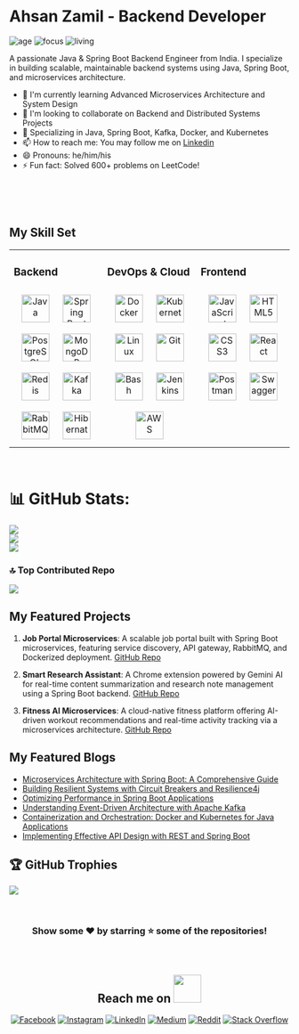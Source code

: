 # Ahsan Zamil - Backend Developer

![age](https://img.shields.io/badge/age-22-cyan)
![focus](https://img.shields.io/badge/focus-Backend(Java/Spring)-cyan)
![living](https://img.shields.io/badge/living-India-cyan)

A passionate Java & Spring Boot Backend Engineer from India. I specialize in building scalable, maintainable backend systems using Java, Spring Boot, and microservices architecture.

- 🌱 I'm currently learning Advanced Microservices Architecture and System Design
- 👯 I'm looking to collaborate on Backend and Distributed Systems Projects
- 💼 Specializing in Java, Spring Boot, Kafka, Docker, and Kubernetes
- 📫 How to reach me: You may follow me on [Linkedin](https://www.linkedin.com/in/ahsan-zamil/)
- 😄 Pronouns: he/him/his
- ⚡ Fun fact: Solved 600+ problems on LeetCode!
<br />
<br />

<div align="center">

</div>
<br/>


## My Skill Set
<table><tr><td valign="top" width="33%">



### Backend
<div align="center">
<a href="https://www.java.com/" target="_blank"><img style="margin: 10px" src="https://profilinator.rishav.dev/skills-assets/java-original-wordmark.svg" alt="Java" height="50" /></a>
<a href="https://spring.io/projects/spring-boot" target="_blank"><img style="margin: 10px" src="https://profilinator.rishav.dev/skills-assets/springio-icon.svg" alt="Spring Boot" height="50" /></a>
<a href="https://www.postgresql.org/" target="_blank"><img style="margin: 10px" src="https://profilinator.rishav.dev/skills-assets/postgresql-original-wordmark.svg" alt="PostgreSQL" height="50" /></a>
<a href="https://www.mongodb.com/" target="_blank"><img style="margin: 10px" src="https://profilinator.rishav.dev/skills-assets/mongodb-original-wordmark.svg" alt="MongoDB" height="50" /></a>
<a href="https://redis.io/" target="_blank"><img style="margin: 10px" src="https://profilinator.rishav.dev/skills-assets/redis-original-wordmark.svg" alt="Redis" height="50" /></a>
<a href="https://kafka.apache.org/" target="_blank"><img style="margin: 10px" src="https://profilinator.rishav.dev/skills-assets/apache_kafka-icon.svg" alt="Kafka" height="50" /></a>
<a href="https://www.rabbitmq.com/" target="_blank"><img style="margin: 10px" src="https://profilinator.rishav.dev/skills-assets/rabbitmq-icon.svg" alt="RabbitMQ" height="50" /></a>
<a href="https://hibernate.org/" target="_blank"><img style="margin: 10px" src="https://cdn.jsdelivr.net/gh/devicons/devicon/icons/hibernate/hibernate-original.svg" alt="Hibernate" height="50" /></a>
</div>

</td><td valign="top" width="33%">



### DevOps & Cloud
<div align="center">
<a href="https://www.docker.com/" target="_blank"><img style="margin: 10px" src="https://profilinator.rishav.dev/skills-assets/docker-original-wordmark.svg" alt="Docker" height="50" /></a>
<a href="https://kubernetes.io/" target="_blank"><img style="margin: 10px" src="https://profilinator.rishav.dev/skills-assets/kubernetes-icon.svg" alt="Kubernetes" height="50" /></a>
<a href="https://www.linux.org/" target="_blank"><img style="margin: 10px" src="https://profilinator.rishav.dev/skills-assets/linux-original.svg" alt="Linux" height="50" /></a>
<a href="https://github.com/" target="_blank"><img style="margin: 10px" src="https://profilinator.rishav.dev/skills-assets/git-scm-icon.svg" alt="Git" height="50" /></a>
<a href="https://www.gnu.org/software/bash/" target="_blank"><img style="margin: 10px" src="https://profilinator.rishav.dev/skills-assets/gnu_bash-icon.svg" alt="Bash" height="50" /></a>
<a href="https://www.jenkins.io/" target="_blank"><img style="margin: 10px" src="https://profilinator.rishav.dev/skills-assets/jenkins-icon.svg" alt="Jenkins" height="50" /></a>
<a href="https://aws.amazon.com/" target="_blank"><img style="margin: 10px" src="https://profilinator.rishav.dev/skills-assets/amazonwebservices-original-wordmark.svg" alt="AWS" height="50" /></a>
</div>

</td><td valign="top" width="33%">



### Frontend
<div align="center">
<a href="https://www.javascript.com/" target="_blank"><img style="margin: 10px" src="https://profilinator.rishav.dev/skills-assets/javascript-original.svg" alt="JavaScript" height="50" /></a>
<a href="https://en.wikipedia.org/wiki/HTML5" target="_blank"><img style="margin: 10px" src="https://profilinator.rishav.dev/skills-assets/html5-original-wordmark.svg" alt="HTML5" height="50" /></a>
<a href="https://www.w3schools.com/css/" target="_blank"><img style="margin: 10px" src="https://profilinator.rishav.dev/skills-assets/css3-original-wordmark.svg" alt="CSS3" height="50" /></a>
<a href="https://reactjs.org/" target="_blank"><img style="margin: 10px" src="https://profilinator.rishav.dev/skills-assets/react-original-wordmark.svg" alt="React" height="50" /></a>
<a href="https://postman.com" target="_blank"><img style="margin: 10px" src="https://www.vectorlogo.zone/logos/getpostman/getpostman-icon.svg" alt="Postman" height="50" /></a>
<a href="https://swagger.io/" target="_blank"><img style="margin: 10px" src="https://cdn.jsdelivr.net/gh/devicons/devicon/icons/swagger/swagger-original.svg" alt="Swagger" height="50" /></a>
</div>

</td></tr></table>

<br/>


# 📊 GitHub Stats:
![](https://github-readme-stats.vercel.app/api?username=ahsan-zamil&theme=tokyonight&hide_border=false&include_all_commits=false&count_private=false)<br/>
![](https://github-readme-streak-stats.herokuapp.com/?user=ahsan-zamil&theme=tokyonight&hide_border=false)<br/>
![](https://github-readme-stats.vercel.app/api/top-langs/?username=ahsan-zamil&theme=tokyonight&hide_border=false&include_all_commits=false&count_private=false&layout=compact)

### 🔝 Top Contributed Repo
![](https://github-contributor-stats.vercel.app/api?username=ahsan-zamil&limit=5&theme=tokyonight&combine_all_yearly_contributions=true)

## My Featured Projects

1. **Job Portal Microservices**: A scalable job portal built with Spring Boot microservices, featuring service discovery, API gateway, RabbitMQ, and Dockerized deployment.
   [GitHub Repo](https://github.com/ahsan-zamil/job-portal-microservices)

2. **Smart Research Assistant**: A Chrome extension powered by Gemini AI for real-time content summarization and research note management using a Spring Boot backend.
   [GitHub Repo](https://github.com/ahsan-zamil/smart-research-assistant)

3. **Fitness AI Microservices**: A cloud-native fitness platform offering AI-driven workout recommendations and real-time activity tracking via a microservices architecture.
   [GitHub Repo](https://github.com/ahsan-zamil/fitness-app-microservices)

## My Featured Blogs

- [Microservices Architecture with Spring Boot: A Comprehensive Guide](https://yourblog.com/post1)
- [Building Resilient Systems with Circuit Breakers and Resilience4j](https://yourblog.com/post2)
- [Optimizing Performance in Spring Boot Applications](https://yourblog.com/post3)
- [Understanding Event-Driven Architecture with Apache Kafka](https://yourblog.com/post4)
- [Containerization and Orchestration: Docker and Kubernetes for Java Applications](https://yourblog.com/post5)
- [Implementing Effective API Design with REST and Spring Boot](https://yourblog.com/post6)

## 🏆 GitHub Trophies
![](https://github-profile-trophy.vercel.app/?username=ahsan-zamil&theme=radical&no-frame=false&no-bg=true&margin-w=4)

<br>

<div align="center">

### Show some ❤️ by starring ⭐ some of the repositories!

<br/>

<h2 align="center">Reach me on <img src="https://media0.giphy.com/media/jqNPzdTTxQfOgOqpO4/source.gif" width="50"></h2>

[![Facebook](https://img.shields.io/badge/Facebook-%231877F2.svg?logo=Facebook&logoColor=white)](https://facebook.com/ahsan-zamil)
[![Instagram](https://img.shields.io/badge/Instagram-%23E4405F.svg?logo=Instagram&logoColor=white)](https://instagram.com/ahsan-zamil)
[![LinkedIn](https://img.shields.io/badge/LinkedIn-%230077B5.svg?logo=linkedin&logoColor=white)](https://linkedin.com/in/ahsan-zamil)
[![Medium](https://img.shields.io/badge/Medium-12100E?logo=medium&logoColor=white)](https://medium.com/@ahsan-zamil)
[![Reddit](https://img.shields.io/badge/Reddit-%23FF4500.svg?logo=Reddit&logoColor=white)](https://reddit.com/user/ahsan-zamil)
[![Stack Overflow](https://img.shields.io/badge/-Stackoverflow-FE7A16?logo=stack-overflow&logoColor=white)](https://stackoverflow.com/users/ahsan-zamil)
</div>
